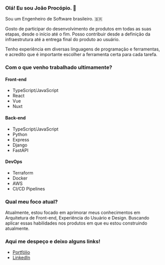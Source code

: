 ### Olá! Eu sou João Procópio. 👋

Sou um Engenheiro de Software brasileiro. 🇧🇷

Gosto de participar do desenvolvimento de produtos em todas as suas etapas, desde o início até o fim. Posso contribuir desde a definição da infraestrutura até a entrega final do produto ao usuário.

Tenho experiência em diversas linguagens de programação e ferramentas, e acredito que é importante escolher a ferramenta certa para cada tarefa.

### Com o que venho trabalhado ultimamente?

#### Front-end
  - TypeScript/JavaScript
  - React
  - Vue
  - Nuxt

#### Back-end

  - TypeScript/JavaScript
  - Python
  - Express
  - Django
  - FastAPI

#### DevOps
  - Terraform
  - Docker
  - AWS
  - CI/CD Pipelines

### Qual meu foco atual?

Atualmente, estou focado em aprimorar meus conhecimentos em Arquitetura de Front-end, Experiência do Usuário e Design. Buscando aplicar essas habilidades nos produtos em que eu estou construindo atualmente.

### Aqui me despeço e deixo alguns links!

- [Portfólio](https://joaoprocopio.com.br/)
- [LinkedIn](https://www.linkedin.com/in/joao-procopio/)